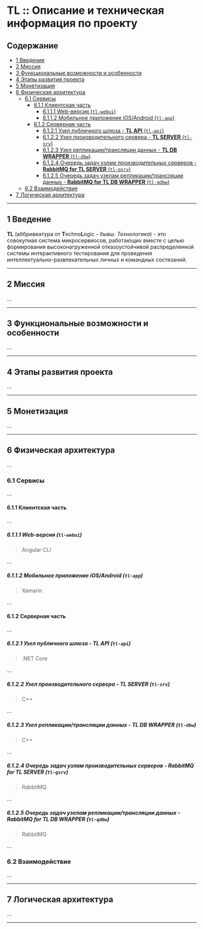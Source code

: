# TL :: Описание и техническая информация по проекту

## Содержание

* [1 Введение](#1-Введение)
* [2 Миссия](#2-Миссия)
* [3 Функциональные возможности и особенности](#3-Функциональные-возможности-и-особенности)
* [4 Этапы развития проекта](#4-Этапы-развития-проекта)
* [5 Монетизация](#5-Монетизация)
* [6 Физическая архитектура](#6-Физическая-архитектура)
  * [6.1 Сервисы](#61-Сервисы)
    * [6.1.1 Клиентская часть](#611-Клиентская-часть)
      * [6.1.1.1 Web-версия (`tl-webui`)](#6111-Web-версия-tl-webui)
      * [6.1.1.2 Мобильное приложение iOS/Android (`tl-app`)](#6112-Мобильное-приложение-iOSAndroid-tl-app)
    * [6.1.2 Серверная часть](#612-Серверная-часть)
      * [6.1.2.1 Узел публичного шлюза - **TL API** (`tl-api`)](#6121-Узел-публичного-шлюза---TL-API-tl-api)
      * [6.1.2.2 Узел производительного сервера - **TL SERVER** (`tl-srv`)](#6122-Узел-производительного-сервера---TL-SERVER-tl-srv)
      * [6.1.2.3 Узел репликации/трансляции данных - **TL DB WRAPPER** (`tl-dbw`)](#6123-Узел-репликациитрансляции-данных---TL-DB-WRAPPER-tl-dbw)
      * [6.1.2.4 Очередь задач узлам производительных серверов - **RabbitMQ for TL SERVER** (`tl-qsrv`)](#6124-Очередь-задач-узлам-производительных-серверов---RabbitMQ-for-TL-SERVER-tl-qsrv)
      * [6.1.2.5 Очередь задач узелам репликации/трансляции данных - **RabbitMQ for TL DB WRAPPER** (`tl-qdbw`)](#6125-Очередь-задач-узелам-репликациитрансляции-данных---RabbitMQ-for-TL-DB-WRAPPER-tl-qdbw)
  * [6.2 Взаимодействие](#62-Взаимодействие)
* [7 Логическая архитектура](#7-Логическая-архитектура)

***

## 1 Введение

**TL** (аббривеатура от **T**echno**L**ogic - *бывш. Технологика*) - это совокупная система микросервиосов, работающих вместе с целью формирования высоконагруженной отказоустойчивой распределенной системы интерактивного тестирования для проведения интеллектуально-развлекательных личных и командных состязаний.
***

## 2 Миссия

...
***

## 3 Функциональные возможности и особенности

...
***

## 4 Этапы развития проекта

...
***

## 5 Монетизация

...
***

## 6 Физическая архитектура

...

### 6.1 Сервисы

...

#### 6.1.1 Клиентская часть

...

##### 6.1.1.1 Web-версия (`tl-webui`)

>Angular CLI

...

##### 6.1.1.2 Мобильное приложение iOS/Android (`tl-app`)

>Xamarin

...

#### 6.1.2 Серверная часть

...

##### 6.1.2.1 Узел публичного шлюза - **TL API** (`tl-api`)

>.NET Core

...

##### 6.1.2.2 Узел производительного сервера - **TL SERVER** (`tl-srv`)

>C++

...

##### 6.1.2.3 Узел репликации/трансляции данных - **TL DB WRAPPER** (`tl-dbw`)

>C++

...

##### 6.1.2.4 Очередь задач узлам производительных серверов - **RabbitMQ for TL SERVER** (`tl-qsrv`)

>RabbitMQ

...

##### 6.1.2.5 Очередь задач узелам репликации/трансляции данных - **RabbitMQ for TL DB WRAPPER** (`tl-qdbw`)

>RabbitMQ

...

### 6.2 Взаимодействие

...
***

## 7 Логическая архитектура

...
***
